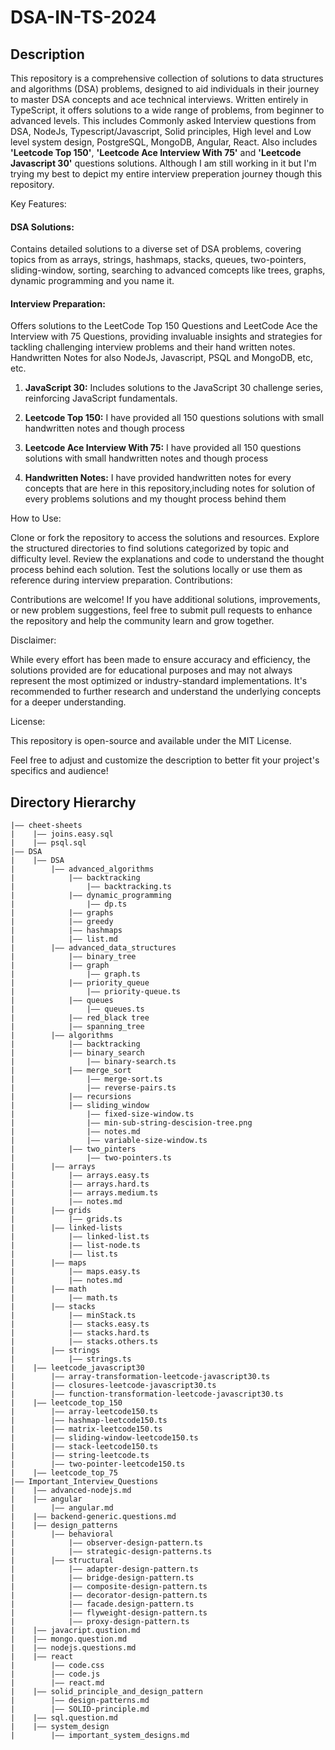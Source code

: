 DSA-IN-TS-2024
=

## Description



This repository is a comprehensive collection of solutions to data structures and algorithms (DSA) problems, designed to aid individuals in their journey to master DSA concepts and ace technical interviews. Written entirely in TypeScript, it offers solutions to a wide range of problems, from beginner to advanced levels.
This includes Commonly asked Interview questions from DSA, NodeJs, Typescript/Javascript, Solid principles, High level and Low level system design, PostgreSQL, MongoDB, Angular, React. Also includes **'Leetcode Top 150'**, **'Leetcode Ace Interview With 75'** and **'Leetcode Javascript 30'** questions solutions.
Although I am still working in it but I'm trying my best to depict my entire interview preperation journey though this repository.

Key Features:

#### DSA Solutions: 
Contains detailed solutions to a diverse set of DSA problems, covering topics from as arrays, strings, hashmaps, stacks, queues, two-pointers, sliding-window, sorting, searching to advanced comcepts like trees, graphs, dynamic programming and you name it.

#### Interview Preparation: 
Offers solutions to the LeetCode Top 150 Questions and LeetCode Ace the Interview with 75 Questions, providing invaluable insights and strategies for tackling challenging interview problems and their hand written notes.
Handwritten Notes for also NodeJs, Javascript, PSQL and MongoDB, etc, etc.


1. **JavaScript 30:** 
Includes solutions to the JavaScript 30 challenge series, reinforcing JavaScript fundamentals.

2. **Leetcode Top 150:**
I have provided all 150 questions solutions with small handwritten notes and though process

3. **Leetcode Ace Interview With 75:**
I have provided all 150 questions solutions with small handwritten notes and though process

4. **Handwritten Notes:**
I have provided handwritten notes for every concepts that are here in this repository,including notes for solution of every problems solutions and my thought process behind them

How to Use:

Clone or fork the repository to access the solutions and resources.
Explore the structured directories to find solutions categorized by topic and difficulty level.
Review the explanations and code to understand the thought process behind each solution.
Test the solutions locally or use them as reference during interview preparation.
Contributions:

Contributions are welcome! If you have additional solutions, improvements, or new problem suggestions, feel free to submit pull requests to enhance the repository and help the community learn and grow together.

Disclaimer:

While every effort has been made to ensure accuracy and efficiency, the solutions provided are for educational purposes and may not always represent the most optimized or industry-standard implementations. It's recommended to further research and understand the underlying concepts for a deeper understanding.

License:

This repository is open-source and available under the MIT License.

Feel free to adjust and customize the description to better fit your project's specifics and audience!











## Directory Hierarchy
```
|—— cheet-sheets
|    |—— joins.easy.sql
|    |—— psql.sql
|—— DSA
|    |—— DSA
|        |—— advanced_algorithms
|            |—— backtracking
|                |—— backtracking.ts
|            |—— dynamic_programming
|                |—— dp.ts
|            |—— graphs
|            |—— greedy
|            |—— hashmaps
|            |—— list.md
|        |—— advanced_data_structures
|            |—— binary_tree
|            |—— graph
|                |—— graph.ts
|            |—— priority_queue
|                |—— priority-queue.ts
|            |—— queues
|                |—— queues.ts
|            |—— red_black tree
|            |—— spanning_tree
|        |—— algorithms
|            |—— backtracking
|            |—— binary_search
|                |—— binary-search.ts
|            |—— merge_sort
|                |—— merge-sort.ts
|                |—— reverse-pairs.ts
|            |—— recursions
|            |—— sliding_window
|                |—— fixed-size-window.ts
|                |—— min-sub-string-descision-tree.png
|                |—— notes.md
|                |—— variable-size-window.ts
|            |—— two_pinters
|                |—— two-pointers.ts
|        |—— arrays
|            |—— arrays.easy.ts
|            |—— arrays.hard.ts
|            |—— arrays.medium.ts
|            |—— notes.md
|        |—— grids
|            |—— grids.ts
|        |—— linked-lists
|            |—— linked-list.ts
|            |—— list-node.ts
|            |—— list.ts
|        |—— maps
|            |—— maps.easy.ts
|            |—— notes.md
|        |—— math
|            |—— math.ts
|        |—— stacks
|            |—— minStack.ts
|            |—— stacks.easy.ts
|            |—— stacks.hard.ts
|            |—— stacks.others.ts
|        |—— strings
|            |—— strings.ts
|    |—— leetcode_javascript30
|        |—— array-transformation-leetcode-javascript30.ts
|        |—— closures-leetcode-javascript30.ts
|        |—— function-transformation-leetcode-javascript30.ts
|    |—— leetcode_top_150
|        |—— array-leetcode150.ts
|        |—— hashmap-leetcode150.ts
|        |—— matrix-leetcode150.ts
|        |—— sliding-window-leetcode150.ts
|        |—— stack-leetcode150.ts
|        |—— string-leetcode.ts
|        |—— two-pointer-leetcode150.ts
|    |—— leetcode_top_75
|—— Important_Interview_Questions
|    |—— advanced-nodejs.md
|    |—— angular
|        |—— angular.md
|    |—— backend-generic.questions.md
|    |—— design_patterns
|        |—— behavioral
|            |—— observer-design-pattern.ts
|            |—— strategic-design-patterns.ts
|        |—— structural
|            |—— adapter-design-pattern.ts
|            |—— bridge-design-pattern.ts
|            |—— composite-design-pattern.ts
|            |—— decorator-design-pattern.ts
|            |—— facade.design-pattern.ts
|            |—— flyweight-design-pattern.ts
|            |—— proxy-design-pattern.ts
|    |—— javacript.qustion.md
|    |—— mongo.question.md
|    |—— nodejs.questions.md
|    |—— react
|        |—— code.css
|        |—— code.js
|        |—— react.md
|    |—— solid_principle_and_design_pattern
|        |—— design-patterns.md
|        |—— SOLID-principle.md
|    |—— sql.question.md
|    |—— system_design
|        |—— important_system_designs.md
```
